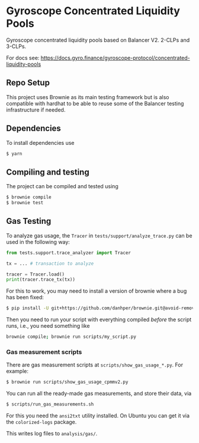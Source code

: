 # Gyroscope Concentrated Liquidity Pools

Gyroscope concentrated liquidity pools based on Balancer V2. 2-CLPs and 3-CLPs.

For docs see: https://docs.gyro.finance/gyroscope-protocol/concentrated-liquidity-pools

## Repo Setup

This project uses Brownie as its main testing framework but is also
compatible with hardhat to be able to reuse some of the Balancer testing
infrastructure if needed.

## Dependencies

To install dependencies use

```bash
$ yarn
```

## Compiling and testing

The project can be compiled and tested using

```bash
$ brownie compile
$ brownie test
```

## Gas Testing

To analyze gas usage, the `Tracer` in `tests/support/analyze_trace.py` can be used in the following way:

```python
from tests.support.trace_analyzer import Tracer

tx = ... # transaction to analyze

tracer = Tracer.load()
print(tracer.trace_tx(tx))
```

For this to work, you may need to install a version of brownie where a bug has been fixed:
```bash
$ pip install -U git+https://github.com/danhper/brownie.git@avoid-removing-dependencies
```

Then you need to run your script with everything compiled *before* the script runs, i.e., you need something like

```bash
brownie compile; brownie run scripts/my_script.py
```

### Gas measurement scripts

There are gas measurement scripts at `scripts/show_gas_usage_*.py`. For example:

```bash
$ brownie run scripts/show_gas_usage_cpmmv2.py
```

You can run all the ready-made gas measurements, and store their data, via
```bash
$ scripts/run_gas_measurements.sh
```

For this you need the `ansi2txt` utility installed. On Ubuntu you can get it via the `colorized-logs` package.

This writes log files to `analysis/gas/`.
